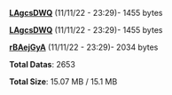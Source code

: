 [**LAgcsDWQ**](/data/LAgcsDWQ.txt) (11/11/22 - 23:29)- 1455 bytes

[**LAgcsDWQ**](/data/LAgcsDWQ.txt) (11/11/22 - 23:29)- 1455 bytes

[**rBAejGyA**](/data/rBAejGyA.txt) (11/11/22 - 23:29)- 2034 bytes

**Total Datas**: 2653

**Total Size**: 15.07 MB / 15.1 MB